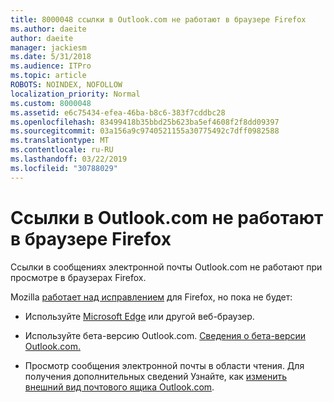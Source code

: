 ```yaml
---
title: 8000048 ссылки в Outlook.com не работают в браузере Firefox
ms.author: daeite
author: daeite
manager: jackiesm
ms.date: 5/31/2018
ms.audience: ITPro
ms.topic: article
ROBOTS: NOINDEX, NOFOLLOW
localization_priority: Normal
ms.custom: 8000048
ms.assetid: e6c75434-efea-46ba-b8c6-383f7cddbc28
ms.openlocfilehash: 83499418b35bbd25b623ba5ef4608f2f8dd09397
ms.sourcegitcommit: 03a156a9c9740521155a30775492c7dff0982588
ms.translationtype: MT
ms.contentlocale: ru-RU
ms.lasthandoff: 03/22/2019
ms.locfileid: "30788029"
---
```

# <a name="links-in-outlookcom-dont-work-in-firefox"></a>Ссылки в Outlook.com не работают в браузере Firefox

Ссылки в сообщениях электронной почты Outlook.com не работают при просмотре в браузерах Firefox.
  
Mozilla [работает над исправлением](https://go.microsoft.com/fwlink/p/?linkid=2001502&amp;clcid=0x409) для Firefox, но пока не будет: 
  
- Используйте [Microsoft Edge](https://go.microsoft.com/fwlink/p/?linkid=2001503&amp;clcid=0x409) или другой веб-браузер. 
    
- Используйте бета-версию Outlook.com. [Сведения о бета-версии Outlook.com.](https://go.microsoft.com/fwlink/p/?linkid=874356&amp;clcid=0x409)
    
- Просмотр сообщения электронной почты в области чтения. Для получения дополнительных сведений Узнайте, как [изменить внешний вид почтового ящика Outlook.com](https://go.microsoft.com/fwlink/p/?linkid=2001401&amp;clcid=0x409).
    


